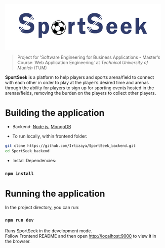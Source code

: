 <img src="src/assets/sslogo4.png" height="150px" align="center"/>

> Project for 'Software Engineering for Business Applications - Master's Course: Web Application Engineering' at _Technical University of Munich_ (TUM)

**SportSeek** is a platform to help players and sports arena/field to connect with each other in order to play at the player’s desired time and arenas
through the ability for players to sign up for sporting events hosted in the arenas/fields, removing the burden on the players to collect other
players.

# Building the application

- Backend: [Node.js](https://nodejs.org/en/), [MongoDB](mongodb.com)

- To run locally, within frontend folder:

```sh
git clone https://github.com/Irtizaya/SportSeek_backend.git
cd SportSeek_backend
```
- Install Dependencies:

### `npm install`

# Running the application

In the project directory, you can run:

### `npm run dev`

Runs SportSeek in the development mode.\
Follow Frontend README and then 
open [http://localhost:9000](http://localhost:9000) to view it in the browser.


